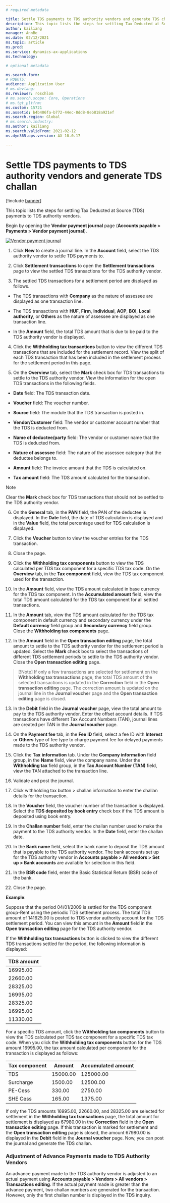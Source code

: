```yaml
---
# required metadata

title: Settle TDS payments to TDS authority vendors and generate TDS challan
description: This topic lists the steps for settling Tax Deducted at Source (TDS) payments to TDS authority vendors.
author: kailiang
manager: AnnBe
ms.date: 02/12/2021
ms.topic: article
ms.prod: 
ms.service: dynamics-ax-applications
ms.technology: 

# optional metadata

ms.search.form: 
# ROBOTS: 
audience: Application User
# ms.devlang: 
ms.reviewer: roschlom
# ms.search.scope: Core, Operations
# ms.tgt_pltfrm: 
ms.custom: 15721
ms.assetid: b4b406fa-b772-44ec-8dd8-8eb818a921ef
ms.search.region: Global
# ms.search.industry: 
ms.author: kailiang
ms.search.validFrom: 2021-02-12
ms.dyn365.ops.version: AX 10.0.17

---
```


# Settle TDS payments to TDS authority vendors and generate TDS challan

[!include [banner](../includes/banner.md)]

This topic lists the steps for settling Tax Deducted at Source (TDS) payments to TDS authority vendors.

Begin by opening the **Vendor payment journal** page (**Accounts payable > Payments > Vendor payment journal**).

[![Vendor payment journal](./media/apac-ind-TDS-51.png)](./media/apac-ind-TDS-51.png)

1.  Click **New** to create a journal line. In the **Account** field, select the TDS authority vendor to settle TDS payments to.

2. Click **Settlement transactions** to open the **Settlement transactions** page to view the settled TDS transactions for the TDS authority vendor.

3. The settled TDS transactions for a settlement period are displayed as follows.

- The TDS transactions with **Company** as the nature of assessee are displayed as one transaction line.

- The TDS transactions with **HUF**, **Firm**, **Individual**, **AOP**, **BOI**, **Local** **authority**, or **Others** as the nature of assessee are displayed as one transaction line.

- In the **Amount** field, the total TDS amount that is due to be paid to the TDS authority vendor is displayed.

4. Click the **Withholding tax transactions** button to view the different TDS transactions that are included for the settlement record. View the split of each TDS transaction that has been included in the settlement process for the settlement period in this page.

5. On the **Overview** tab, select the **Mark** check box for TDS transactions to settle to the TDS authority vendor. View the information for the open TDS transactions in the following fields.

- **Date** field: The TDS transaction date.

- **Voucher** field: The voucher number.

- **Source** field: The module that the TDS transaction is posted in.

- **Vendor/Customer** field: The vendor or customer account number that the TDS is deducted from.

- **Name of deductee/party** field: The vendor or customer name that the TDS is deducted from.

- **Nature of assessee** field: The nature of the assessee category that the deductee belongs to.

- **Amount** field: The invoice amount that the TDS is calculated on.

- **Tax** **amount** field: The TDS amount calculated for the transaction.

> [!Note]
> Clear the **Mark** check box for  TDS transactions that should not be settled to the TDS authority vendor.  

6. On the **General** tab, in the **PAN** field, the PAN of the deductee is displayed. In the **Date** field, the date of TDS calculation is displayed and in the **Value** field, the total percentage used for TDS calculation is displayed.

7. Click the **Voucher** button to view the voucher entries for the TDS transaction.

8. Close the page.

9. Click the **Withholding tax components** button to view the TDS calculated per TDS tax component for a specific TDS tax code. On the **Overview** tab, in the **Tax** **component** field, view the TDS tax component used for the transaction.

10. In the **Amount** field, view the TDS amount calculated in base currency for the TDS tax component. In the **Accumulated amount** field, view the total TDS amount calculated for the TDS tax component for all settled transactions.

11. In the **Amount** tab, view the TDS amount calculated for the TDS tax component in default currency and secondary currency under the **Default currency** field group and **Secondary currency** field group. Close the **Withholding tax components** page.

12. In the **Amount** field in the **Open transaction editing** page, the total amount to settle to the TDS authority vendor for the settlement period is updated. Select the **Mark** check box to select the transactions of different TDS settlement periods to settle to the TDS authority vendor. Close the **Open transaction editing** page.

>   [!Note]
>   If only a few transactions are selected for settlement on the **Withholding tax transactions** page,  the total TDS amount of the selected transactions is updated in the **Correction**  field in the **Open transaction editing** page. The  correction amount is updated on the journal line in the **Journal voucher** page and the **Open transaction editing** page is closed.  

13. In the **Debit** field in the **Journal voucher** page, view the total amount to pay to the TDS authority vendor. Enter the offset account details. If TDS transactions have different Tax Account Numbers (TAN), journal lines are created per TAN in the **Journal voucher** page.

14. On the **Payment fee** tab, in the **Fee** **ID** field, select a fee ID with **Interest** or **Others** type of fee type to charge payment fee for delayed payments made to the TDS authority vendor.

15. Click the **Tax** **information** tab. Under the **Company information** field group, in the **Name** field, view the company name. Under the **Withholding tax** field group, in the **Tax Account Number (TAN)** field, view the TAN attached to the transaction line. 

16. Validate and post the journal.

17. Click withholding tax button > challan information to enter the challan details for the transaction.

18. In the **Voucher** field, the voucher number of the transaction is displayed. Select the **TDS deposited by book entry** check box if the TDS amount is deposited using book entry.

19. In the **Challan number** field, enter the challan number used to make the payment to the TDS authority vendor. In the **Date** field, enter the challan date.

20. In the **Bank name** field, select the bank name to deposit the TDS amount that is payable to the TDS authority vendor. The bank accounts set up for the TDS authority vendor in **Accounts payable > All vendors > Set up > Bank accounts** are available for selection in this field.

21. In the **BSR code** field, enter the Basic Statistical Return (BSR) code of the bank. 

22. Close the page. 

**Example**:

Suppose that the period 04/01/2009 is settled for the TDS component group-Rent using the periodic TDS settlement process. The total TDS amount of 141625.00 is posted to TDS vendor authority account for the TDS settlement period. You can view this amount in the **Amount** field in the **Open transaction editing** page for the TDS authority vendor.

If the **Withholding tax transactions** button is clicked to view the different TDS transactions settled for the period, the following information is displayed:
 

| TDS  amount |
| ----------- |
| 16995.00    |
| 22660.00    |
| 28325.00    |
| 16995.00    |
| 28325.00    |
| 16995.00    |
| 11330.00    |

For a specific TDS amount, click the **Withholding tax components** button to view the TDS calculated per TDS tax component for a specific TDS tax code. When you click the **Withholding tax components** button for the TDS amount 16995.00, the tax amount calculated per component for the transaction is displayed as follows:

| Tax component | Amount   | Accumulated amount |
| ------------- | -------- | ------------------ |
| TDS           | 15000.00 | 125000.00          |
| Surcharge     | 1500.00  | 12500.00           |
| PE-Cess       | 330.00   | 2750.00            |
| SHE Cess      | 165.00   | 1375.00            |

 

If only the TDS amounts 16995.00, 22660.00, and 28325.00 are selected for settlement in the **Withholding tax transactions** page, the total amount for settlement is displayed as 67980.00 in the **Correction** field in the **Open transaction editing** page. If this transaction is marked for settlement and the **Open transaction editing** page is closed, the amount 67980.00 is displayed in the **Debit** field in the **Journal voucher** page. Now, you can post the journal and generate the TDS challan.

### **Adjustment of Advance Payments made to TDS Authority Vendors**

An advance payment made to the TDS authority vendor is adjusted to an actual payment using **Accounts payable > Vendors > All vendors > Transactions editing**. If the actual payment made is greater than the advance payment, two challan numbers are generated for the transaction. However, only the first challan number is displayed in the TDS inquiry.
